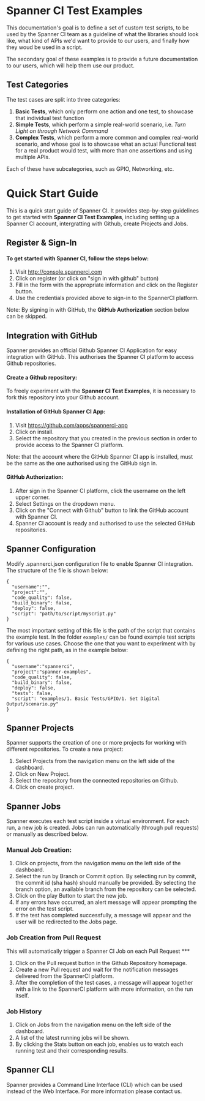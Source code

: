 # Spanner CI Test Examples #

This documentation's goal is to define a set of custom test scripts, to be used by the Spanner CI team as a guideline of what the libraries should look like, what kind of APIs we'd want to provide to our users, and finally how they woud be used in a script.

The secondary goal of these examples is to provide a future documentation to our users, which will help them use our product.

## Test Categories

The test cases are split into three categories:

1. **Basic Tests**, which only perform one action and one test, to showcase that individual test function
2. **Simple Tests**, which perform a simple real-world scenario, i.e. *Turn Light on through Network Command*
3. **Complex Tests**, which perform a more common and complex real-world scenario, and whose goal is to showcase what an actual Functional test for a real product would test, with more than one assertions and using multiple APIs.

Each of these have subcategories, such as GPIO, Networking, etc.

# Quick Start Guide #

This is a quick start guide of Spanner CI. It provides step-by-step guidelines to get started with **Spanner CI Test Examples**, including setting up a Spanner CI account, intergratting with Github, create Projects and Jobs.

## Register & Sign-In

#### To get started with Spanner CI, follow the steps below:

1. Visit http://console.spannerci.com
2. Click on register (or click on "sign in with github" button)
3. Fill in the form with the appropriate information and click on the Register button.
4. Use the credentials provided above to sign-in to the SpannerCI platform.

Note: By signing in with GitHub, the **GitHub Authorization** section below can be skipped.

## Integration with GitHub

Spanner provides an official Github Spanner CI Application for easy integration with GitHub. This authorises the Spanner CI platform to access Github repositories. 

#### Create a Github repository:
To freely experiment with the **Spanner CI Test Examples**, it is necessary to fork this repository into your Github account.

#### Installation of GitHub Spanner CI App:
1. Visit https://github.com/apps/spannerci-app
2. Click on install.
3. Select the repository that you created in the previous section in order to provide access to the Spanner CI platform.

Note: that the account where the GitHub Spanner CI app is installed, must be the same as the one authorised using the GitHub sign in. 

#### GitHub Authorization:
1. After sign in the Spanner CI platform, click the username on the left upper corner.
2. Select Settings on the dropdown menu.
3. Click on the "Connect with Github" button to link the GitHub account with Spanner CI.
4. Spanner CI account is ready and authorised to use the selected GitHub repositories.

## Spanner Configuration

Modify .spannerci.json configuration file to enable Spanner CI integration. The structure of the file is shown below:

    {
      "username":"", 
      "project":"",
      "code_quality": false,
      "build_binary": false,
      "deploy": false,
      "script": "path/to/script/myscript.py"
    }
    
The most important setting of this file is the path of the script that contains the example test. In the folder `examples/` can be found example test scripts for various use cases. Choose the one that you want to experiment with by defining the right path, as in the example below:

    { 
      "username":"spannerci", 
      "project":"spanner-examples",
      "code_quality": false,
      "build_binary": false,
      "deploy": false,
      "tests": false,
      "script": "examples/1. Basic Tests/GPIO/1. Set Digital Output/scenario.py"
    }

## Spanner Projects
Spanner supports the creation of one or more projects for working with different repositories. To create a new project:

1. Select Projects from the navigation menu on the left side of the dashboard.
2. Click on New Project.
3. Select the repository from the connected repositories on Github.
4. Click on create project.

## Spanner Jobs
Spanner executes each test script inside a virtual environment. For each run, a new job is created. Jobs can run automatically (through pull requests) or manually as described below.

### Manual Job Creation:
1. Click on projects, from the navigation menu on the left side of the dashboard.
2. Select the run by Branch or Commit option. By selecting run by commit, the commit id (sha hash) should manually be provided. By selecting the branch option, an available branch from the repository can be selected.
3. Click on the play Button to start the new job.
4. If any errors have occurred, an alert message will appear prompting the error on the test script.
5. If the test has completed successfully, a message will appear and the user will be redirected to the Jobs page.

### Job Creation from Pull Request

This will automatically trigger a Spanner CI Job on each Pull Request ***

1. Click on the Pull request button in the Github Repository homepage.
2. Create a new Pull request and wait for the notification messages delivered from the SpannerCI platform.
3. After the completion of the test cases, a message will appear together with a link to the SpannerCI platform with more information, on the run itself.

### Job History

1. Click on Jobs from the navigation menu on the left side of the dashboard.
2. A list of the latest running jobs will be shown.
3. By clicking the Stats button on each job, enables us to watch each running test and their corresponding results.

## Spanner CLI
Spanner provides a Command Line Interface (CLI) which can be used instead of the Web Interface. For more information please contact us.
